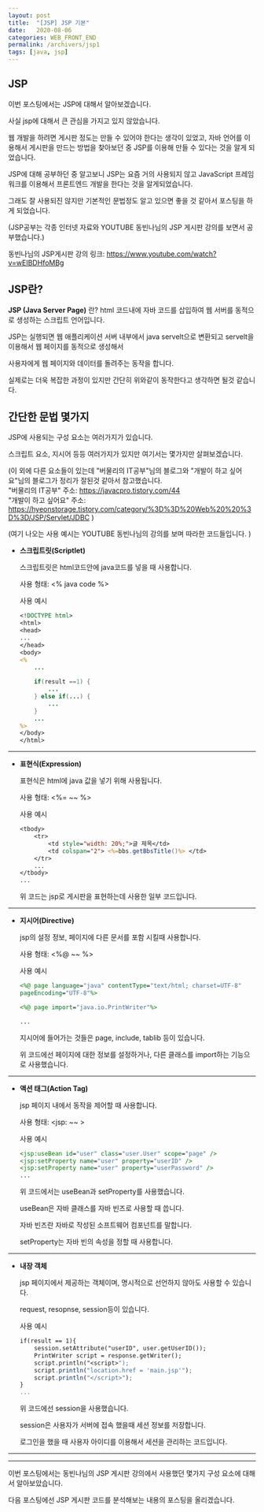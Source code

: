 ```yaml
---
layout: post
title:  "[JSP] JSP 기본"
date:   2020-08-06
categories: WEB_FRONT_END
permalink: /archivers/jsp1
tags: [java, jsp]
---
```


## JSP

이번 포스팅에서는 JSP에 대해서 알아보겠습니다.   

사실 jsp에 대해서 큰 관심을 가지고 있지 않았습니다.   

웹 개발을 하려면 게시판 정도는 만들 수 있어야 한다는 생각이 있었고, 자바 언어를 이용해서 게시판을
만드는 방법을 찾아보던 중 JSP를 이용해 만들 수 있다는 것을 알게 되었습니다.   

JSP에 대해 공부하던 중 알고보니 JSP는 요즘 거의 사용되지 않고 
JavaScript 프레임워크를 이용해서 프론트엔드 개발을 한다는 것을 알게되었습니다.   

그래도 잘 사용되진 않지만 기본적인 문법정도 알고 있으면 좋을 것 같아서 포스팅을 하게 되었습니다.   

(JSP공부는 각종 인터넷 자료와 YOUTUBE 동빈나님의 JSP 게시판 강의를 보면서 공부했습니다.)   

동빈나님의 JSP게시판 강의 링크: <https://www.youtube.com/watch?v=wEIBDHfoMBg>   
   

## JSP란?

**JSP (Java Server Page)** 란? html 코드내에 자바 코드를 삽입하여 웹 서버를 동적으로 생성하는 스크립트 언어입니다.   

JSP는 실행되면 웹 애플리케이션 서버 내부에서 java servelt으로 변환되고 servelt을 이용해서 웹 페이지를 동적으로 생성해서

사용자에게 웹 페이지와 데이터를 돌려주는 동작을 합니다.   

실제로는 더욱 복잡한 과정이 있지만 간단히 위와같이 동작한다고 생각하면 될것 같습니다.   
   

## 간단한 문법 몇가지

JSP에 사용되는 구성 요소는 여러가지가 있습니다.   

스크립트 요소, 지시어 등등 여러가지가 있지만 여기서는 몇가지만 살펴보겠습니다.   

(이 외에 다른 요소들이 있는데 "버물리의 IT공부"님의 블로그와 "개발이 하고 싶어요"님의 블로그가 정리가 잘된것 같아서 참고했습니다.   
"버물리의 IT공부" 주소: <https://javacpro.tistory.com/44>   
"개발이 하고 싶어요" 주소: <https://hyeonstorage.tistory.com/category/%3D%3D%20Web%20%20%3D%3D/JSP/Servlet/JDBC>
)   

(여기 나오는 사용 예시는 YOUTUBE 동빈나님의 강의를 보며 따라한 코드들입니다.   )

- **스크립트릿(Scriptlet)**   

	스크립트릿은 html코드안에 java코드를 넣을 때 사용합니다.   
	
	사용 형태: <% java code %>   
	
	사용 예시   
	
	~~~jsp
	<!DOCTYPE html>
	<html>
	<head>
	...
	</head>
	<body>
	<%
		...
		
		if(result ==1) {
			...
		} else if(...) {
			...
		}
		...
	%>
	</body>
	</html>
	~~~   
	
* * *   
	
- **표현식(Expression)**   

	표현식은 html에 java 값을 넣기 위해 사용됩니다.   
	
	사용 형태: <%= ~~ %>   
	
	사용 예시   
	
	~~~jsp
	<tbody>
		<tr>
			<td style="width: 20%;">글 제목</td>
			<td colspan="2"> <%=bbs.getBbsTitle()%> </td>
		</tr>
		...
	</tbody>
	...
	~~~   
	위 코드는 jsp로 게시판을 표현하는데 사용한 일부 코드입니다.   
	
* * *   
	
- **지시어(Directive)**   

	jsp의 설정 정보, 페이지에 다른 문서를 포함 시킬때 사용합니다.   
	
	사용 형태: <%@ ~~ %>   
	
	사용 예시   
	
	~~~jsp
	<%@ page language="java" contentType="text/html; charset=UTF-8"
	pageEncoding="UTF-8"%>
	
	<%@ page import="java.io.PrintWriter"%>
	
	...
	~~~   
	
	지시어에 들어가는 것들은 page, include, tablib 등이 있습니다.   
	
	위 코드에선 페이지에 대한 정보를 설정하거나, 다른 클래스를 import하는 기능으로 사용했습니다.   
	
* * *   
	
- **액션 태그(Action Tag)**   

	jsp 페이지 내에서 동작을 제어할  때 사용합니다.   
	
	사용 형태: <jsp: ~~ >   
	
	사용 예시   
	
	~~~jsp
	<jsp:useBean id="user" class="user.User" scope="page" />
	<jsp:setProperty name="user" property="userID" />
	<jsp:setProperty name="user" property="userPassword" />
	...
	~~~   
	
	위 코드에서는 useBean과 setProperty를 사용했습니다.   
	
	useBean은 자바 클래스를 자바 빈즈로 사용할 때 씁니다.   
	
	자바 빈즈란 자바로 작성된 소프트웨어 컴포넌트를 말합니다.   
	
	setProperty는 자바 빈의 속성을 정할 때 사용합니다.   

* * *      
   
- **내장 객체**   

	jsp 페이지에서 제공하는 객체이며, 명시적으로 선언하지 않아도 사용할 수 있습니다.   
	
	request, resopnse, session등이 있습니다.   
	
	사용 예시   
	
	~~~jsp
	if(result == 1){
		session.setAttribute("userID", user.getUserID()); 
		PrintWriter script = response.getWriter();
		script.println("<script>");
		script.println("location.href = 'main.jsp'");
		script.println("</script>");
	}
	...
	~~~   
	
	위 코드에선 session을 사용했습니다.   
	
	session은 사용자가 서버에 접속 했을때 세션 정보를 저장합니다.   
	 
	로그인을 했을 때 사용자 아이디를 이용해서 세션을 관리하는 코드입니다.   
	
* * *
* * *   
	
이번 포스팅에서는 동빈나님의 JSP 게시판 강의에서 사용했던 몇가지 구성 요소에 대해서 알아보았습니다.   

다음 포스팅에선 JSP 게시판 코드를 분석해보는 내용의 포스팅을 올리겠습니다.   
   
   